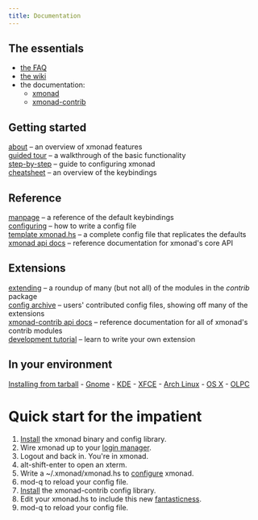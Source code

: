 ```yaml
---
title: Documentation
---
```


<div class="row">
<div class="col-lg">

## The essentials

*   [the FAQ](http://haskell.org/haskellwiki/Xmonad/Frequently_asked_questions)
*   [the wiki](http://haskell.org/haskellwiki/Xmonad)
*   the documentation:
    *    [xmonad](http://hackage.haskell.org/package/xmonad) 
    *    [xmonad-contrib](http://hackage.haskell.org/package/xmonad-contrib)

## Getting started

[about](about.html) – an overview of xmonad features  
[guided tour](tour.html) – a walkthrough of the basic functionality  
[step-by-step](http://haskell.org/haskellwiki/Xmonad/Config_archive/John_Goerzen's_Configuration) – guide to configuring xmonad  
[cheatsheet](http://haskell.org/haskellwiki/Image:Xmbindings.png) – an overview of the keybindings  

## Reference

[manpage](manpage.html) – a reference of the default keybindings  
[configuring](http://hackage.haskell.org/package/xmonad-contrib/docs/XMonad-Doc-Configuring.html) – how to write a config file  
[template xmonad.hs](http://haskell.org/haskellwiki/Xmonad/Config_archive/Template_xmonad.hs) – a complete config file that replicates the defaults  
[xmonad api docs](http://hackage.haskell.org/package/xmonad) – reference documentation for xmonad's core API

## Extensions

[extending](http://hackage.haskell.org/package/xmonad-contrib/docs/XMonad-Doc-Extending.html) – a roundup of many (but not all) of the modules in the _contrib_ package  
[config archive](http://haskell.org/haskellwiki/Xmonad/Config_archive) – users' contributed config files, showing off many of the extensions  
[xmonad-contrib api docs](http://hackage.haskell.org/package/xmonad-contrib) – reference documentation for all of xmonad's contrib modules  
[development tutorial](http://haskell.org/haskellwiki/Xmonad/xmonad_development_tutorial) – learn to write your own extension  

## In your environment

[Installing from tarball](intro.html) - [Gnome](http://haskell.org/haskellwiki/Xmonad/Using_xmonad_in_Gnome) - [KDE](http://haskell.org/haskellwiki/Xmonad/Using_xmonad_in_KDE) - [XFCE](http://haskell.org/haskellwiki/Xmonad/Using_xmonad_in_XFCE) - [Arch Linux](http://wiki.archlinux.org/index.php/XMonad) - [OS X](http://haskell.org/haskellwiki/Xmonad/Using_xmonad_on_Apple_OSX) - [OLPC](http://haskell.org/haskellwiki/Xmonad/Using_xmonad_on_OLPC_XO)  

</div>
<div class="col-lg">

# Quick start for the impatient

1.  [Install](download.html) the xmonad binary and config library.
2.  Wire xmonad up to your [login manager](http://www.haskell.org/haskellwiki/Xmonad/Frequently_asked_questions#How_can_I_use_xmonad_with_a_display_manager.3F_.28xdm.2C_kdm.2C_gdm.29).
3.  Logout and back in.  You're in xmonad.
4.  alt-shift-enter to open an xterm.
5.  Write a ~/.xmonad/xmonad.hs to [configure](http://haskell.org/haskellwiki/Xmonad/Config_archive/John_Goerzen's_Configuration) xmonad.
6.  mod-q to reload your config file.
7.  [Install](download.html) the xmonad-contrib config library.
8.  Edit your xmonad.hs to include this new [fantasticness](http://haskell.org/haskellwiki/Xmonad/Config_archive).
9.  mod-q to reload your config file.

</div>
</div>
